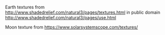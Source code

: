 Earth textures from http://www.shadedrelief.com/natural3/pages/textures.html
in public domain http://www.shadedrelief.com/natural3/pages/use.html

Moon texture from https://www.solarsystemscope.com/textures/
